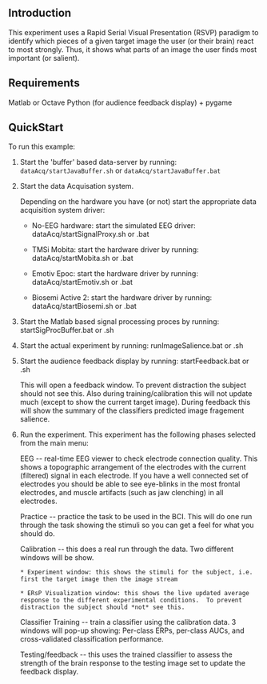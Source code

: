 Introduction
------------

This experiment uses a Rapid Serial Visual Presentation (RSVP)
paradigm to identify which pieces of a given target image the user (or
their brain) react to most strongly.  Thus, it shows what parts of an
image the user finds most important (or salient).

Requirements
------------

Matlab or Octave
Python (for audience feedback display) + pygame


QuickStart
----------

To run this example:

1) Start the 'buffer' based data-server by running:
	    `dataAcq/startJavaBuffer.sh` or `dataAcq/startJavaBuffer.bat`

2) Start the data Acquisation system.

	Depending on the hardware you have (or not) start the appropriate data acquisition system driver:

      * No-EEG hardware:  start the simulated EEG driver: dataAcq/startSignalProxy.sh or .bat

      * TMSi Mobita:      start the hardware driver by running: dataAcq/startMobita.sh or .bat

      * Emotiv Epoc:      start the hardware driver by running: dataAcq/startEmotiv.sh or .bat

      * Biosemi Active 2: start the hardware driver by running: dataAcq/startBiosemi.sh or .bat

3) Start the Matlab based signal processing proces by running: startSigProcBuffer.bat or .sh

4) Start the actual experiment by running: runImageSalience.bat or .sh

5) Start the audience feedback display by running: startFeedback.bat or .sh

      This will open a feedback window.  To prevent distraction the subject should not see this.  Also during training/calibration this will not update much (except to show the current target image).  During feedback this will show the summary of the classifiers predicted image fragement salience.

6) Run the experiment.  This experiment has the following phases selected from the main menu:

   EEG      -- real-time EEG viewer to check electrode connection quality.  This shows a topographic arrangement of the electrodes with the current (filtered) signal in each electrode.  If you have a well connected set of electrodes you should be able to see eye-blinks in the most frontal electrodes, and muscle artifacts (such as jaw clenching) in all electrodes.

   Practice -- practice the task to be used in the BCI.  This will do one run through the task showing the stimuli so you can get a feel for what you should do.

   Calibration -- this does a real run through the data.  Two different windows will be show.

       * Experiment window: this shows the stimuli for the subject, i.e. first the target image then the image stream

       * ERsP Visualization window: this shows the live updated average response to the different experimental conditions.  To prevent distraction the subject should *not* see this. 

	Classifier Training -- train a classifier using the calibration data.  3 windows will pop-up showing: Per-class ERPs, per-class AUCs, and cross-validated classification performance.

   Testing/feedback -- this uses the trained classifier to assess the strength of the brain response to the testing image set to update the feedback display.
